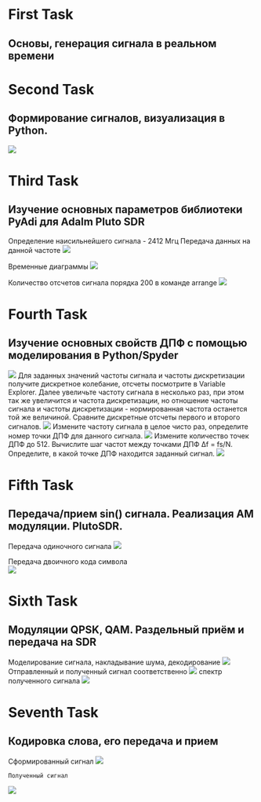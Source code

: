 # First Task 
## Oсновы, генерация сигнала в реальном времени

# Second Task 
## Формирование сигналов, визуализация в Python. 
<img src= "Second Task/test_sort_speed.png">

# Third Task
## Изучение основных параметров библиотеки PyAdi для Adalm Pluto SDR
Определение наисильнейшего сигнала - 2412 Мгц
Передача данных на данной частоте
<img src= "Third Task/signal_data.jpg">

Временные диаграммы 
<img src= "Third Task/sampling_rate_1000.png">

Количество отсчетов сигнала порядка 200 в команде arrange
<img src= "Third Task/arrange_200.png">

# Fourth Task
## Изучение основных свойств ДПФ с помощью моделирования в  Python/Spyder
<img src= "Fourth Task/image/ds_fourier.png">
Для заданных значений частоты сигнала и частоты дискретизации получите дискретное колебание, отсчеты посмотрите в Variable Explorer. Далее увеличьте частоту сигнала в несколько раз, при этом так же увеличится и частота дискретизации, но отношение частоты сигнала и частоты дискретизации - нормированная частота останется той же величиной.
    Сравните дискретные отсчеты первого и второго сигналов.
<img src= "Fourth Task/image/1.png">
Измените частоту сигнала в целое чисто раз, определите номер точки
    ДПФ для данного сигнала.
<img src= "Fourth Task/image/3.png">
Измените количество точек ДПФ до 512. Вычислите шаг частот между
    точками ДПФ ∆f = fs/N. Определите, в какой точке ДПФ находится заданный сигнал.
<img src= "Fourth Task/image/4.png">

# Fifth Task
## Передача/прием sin() сигнала. Реализация АМ модуляции. PlutoSDR.
Передача одиночного сигнала
<img src= "Fifth Task/image/image1.jpg">

Передача двоичного кода символа   
<img src= "Fifth Task/image/image2.jpg">

# Sixth Task 
## Модуляции QPSK, QAM. Раздельный приём и передача на SDR
Моделирование сигнала, накладывание шума, декодирование
<img src= "Sixth Task/img/base/1.png">
Отправленный и полученный сигнал соответственно
<img src= "Sixth Task/img/1.jpg">
спектр полученного сигнала
<img src= "Sixth Task/img/2.jpg">

# Seventh Task
## Кодировка слова, его передача и прием 
Сформированный сигнал
<img src= "Seventh Task/img/1.jpg">

    Полученный сигнал

<img src= "Seventh Task/img/3.jpg"> 

